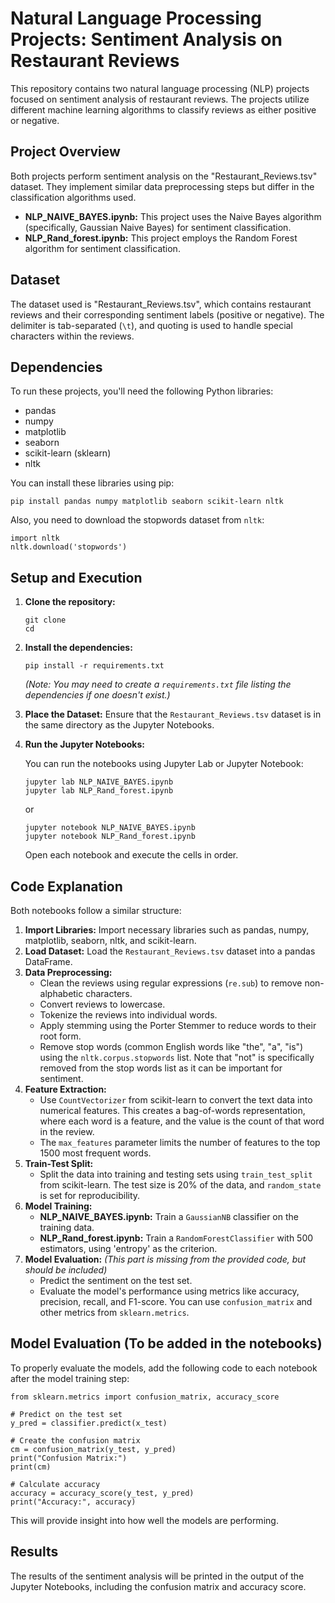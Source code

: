 
# Natural Language Processing Projects: Sentiment Analysis on Restaurant Reviews

This repository contains two natural language processing (NLP) projects focused on sentiment analysis of restaurant reviews. The projects utilize different machine learning algorithms to classify reviews as either positive or negative.

## Project Overview

Both projects perform sentiment analysis on the "Restaurant_Reviews.tsv" dataset. They implement similar data preprocessing steps but differ in the classification algorithms used.

*   **NLP\_NAIVE\_BAYES.ipynb:** This project uses the Naive Bayes algorithm (specifically, Gaussian Naive Bayes) for sentiment classification.
*   **NLP\_Rand\_forest.ipynb:** This project employs the Random Forest algorithm for sentiment classification.

## Dataset

The dataset used is "Restaurant\_Reviews.tsv", which contains restaurant reviews and their corresponding sentiment labels (positive or negative).  The delimiter is tab-separated (`\t`), and quoting is used to handle special characters within the reviews.

## Dependencies

To run these projects, you'll need the following Python libraries:

*   pandas
*   numpy
*   matplotlib
*   seaborn
*   scikit-learn (sklearn)
*   nltk

You can install these libraries using pip:

```
pip install pandas numpy matplotlib seaborn scikit-learn nltk
```

Also, you need to download the stopwords dataset from `nltk`:

```
import nltk
nltk.download('stopwords')
```

## Setup and Execution

1.  **Clone the repository:**

    ```
    git clone 
    cd 
    ```

2.  **Install the dependencies:**

    ```
    pip install -r requirements.txt
    ```

    *(Note: You may need to create a `requirements.txt` file listing the dependencies if one doesn't exist.)*

3.  **Place the Dataset:**
    Ensure that the `Restaurant_Reviews.tsv` dataset is in the same directory as the Jupyter Notebooks.

4.  **Run the Jupyter Notebooks:**

    You can run the notebooks using Jupyter Lab or Jupyter Notebook:

    ```
    jupyter lab NLP_NAIVE_BAYES.ipynb
    jupyter lab NLP_Rand_forest.ipynb
    ```

    or

    ```
    jupyter notebook NLP_NAIVE_BAYES.ipynb
    jupyter notebook NLP_Rand_forest.ipynb
    ```

    Open each notebook and execute the cells in order.

## Code Explanation

Both notebooks follow a similar structure:

1.  **Import Libraries:** Import necessary libraries such as pandas, numpy, matplotlib, seaborn, nltk, and scikit-learn.
2.  **Load Dataset:** Load the `Restaurant_Reviews.tsv` dataset into a pandas DataFrame.
3.  **Data Preprocessing:**
    *   Clean the reviews using regular expressions (`re.sub`) to remove non-alphabetic characters.
    *   Convert reviews to lowercase.
    *   Tokenize the reviews into individual words.
    *   Apply stemming using the Porter Stemmer to reduce words to their root form.
    *   Remove stop words (common English words like "the", "a", "is") using the `nltk.corpus.stopwords` list.  Note that "not" is specifically removed from the stop words list as it can be important for sentiment.
4.  **Feature Extraction:**
    *   Use `CountVectorizer` from scikit-learn to convert the text data into numerical features.  This creates a bag-of-words representation, where each word is a feature, and the value is the count of that word in the review.
    *   The `max_features` parameter limits the number of features to the top 1500 most frequent words.
5.  **Train-Test Split:**
    *   Split the data into training and testing sets using `train_test_split` from scikit-learn.  The test size is 20% of the data, and `random_state` is set for reproducibility.
6.  **Model Training:**
    *   **NLP\_NAIVE\_BAYES.ipynb:**  Train a `GaussianNB` classifier on the training data.
    *   **NLP\_Rand\_forest.ipynb:** Train a `RandomForestClassifier` with 500 estimators, using 'entropy' as the criterion.
7.  **Model Evaluation:** *(This part is missing from the provided code, but should be included)*
    *   Predict the sentiment on the test set.
    *   Evaluate the model's performance using metrics like accuracy, precision, recall, and F1-score.  You can use `confusion_matrix` and other metrics from `sklearn.metrics`.

## Model Evaluation (To be added in the notebooks)

To properly evaluate the models, add the following code to each notebook after the model training step:

```
from sklearn.metrics import confusion_matrix, accuracy_score

# Predict on the test set
y_pred = classifier.predict(x_test)

# Create the confusion matrix
cm = confusion_matrix(y_test, y_pred)
print("Confusion Matrix:")
print(cm)

# Calculate accuracy
accuracy = accuracy_score(y_test, y_pred)
print("Accuracy:", accuracy)
```

This will provide insight into how well the models are performing.

## Results

The results of the sentiment analysis will be printed in the output of the Jupyter Notebooks, including the confusion matrix and accuracy score.

